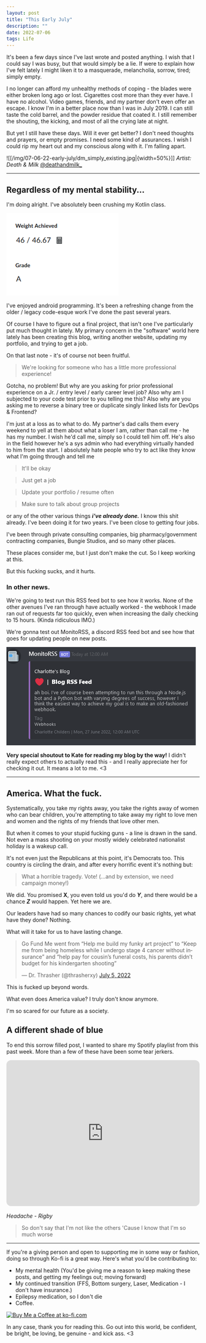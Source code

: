 ```yaml
---
layout: post
title: "This Early July"
description: ""
date: 2022-07-06
tags: Life
---
```


It's been a few days since I've last wrote and posted anything. I wish that I could say I was busy, but that would simply be a lie. If were to explain how I've felt lately I might liken it to a masquerade, melancholia, sorrow, tired; simply empty.

I no longer can afford my unhealthy methods of coping - the blades were either broken long ago or lost. Cigarettes cost more than they ever have. I have no alcohol. Video games, friends, and my partner don't even offer an escape. I know I'm in a better place now than I was in July 2019. I can still taste the cold barrel, and the powder residue that coated it. I still remember the shouting, the kicking, and most of all the crying late at night.

But yet I still have these days. Will it ever get better? I don't need thoughts and prayers, or empty promises. I need some kind of assurances. I wish I could rip my heart out and my conscious along with it. I'm falling apart.


![[/img/07-06-22-early-july/dm_simply_existing.jpg|{width=50%}]]
*Artist: Death & Milk*
<a href="https://twitter.com/deathandmilk_">@deathandmilk_</a>
<hr>

## Regardless of my mental stability...
I'm doing alright. I've absolutely been crushing my Kotlin class.

![Kotlin Grade](/img/07-06-22-early-july/kotlin_grade.png)

I've enjoyed android programming. It's been a refreshing change from the older / legacy code-esque work I've done the past several years. 

Of course I have to figure out a final project, that isn't one I've particularly put much thought in lately. My primary concern in the "software" world here lately has been creating this blog, writing another website, updating my portfolio, and trying to get a job.

On that last note - it's of course not been fruitful. 

> We're looking for someone who has a little more professional experience!

Gotcha, no problem! But why are you asking for prior professional experience on a Jr. / entry level / early career level job? Also why am I subjected to your code test prior to you telling me this? Also why are you asking me to reverse a binary tree or duplicate singly linked lists for DevOps & Frontend?

I'm just at a loss as to what to do. My partner's dad calls them every weekend to yell at them about what a loser I am, rather than call me - he has my number. I wish he'd call me, simply so I could tell him off. He's also in the field however he's a sys admin who had everything virtually handed to him from the start. I absolutely hate people who try to act like they know what I'm going through and tell me

> It'll be okay

> Just get a job

> Update your portfolio / resume often

> Make sure to talk about group projects

or any of the other various things ***i've already done.*** I know this shit already. I've been doing it for two years. I've been close to getting four jobs. 

I've been through private consulting companies, big pharmacy/government contracting companies, Bungie Studios, and so many other places.

These places consider me, but I just don't make the cut. So I keep working at this.

But this fucking sucks, and it hurts.

### In other news.

We're going to test run this RSS feed bot to see how it works. None of the other avenues I've ran through have actually worked - the webhook I made ran out of requests far too quickly, even when increasing the daily checking to 15 hours. (Kinda ridiculous IMO.)

We're gonna test out MonitoRSS, a discord RSS feed bot and see how that goes for updating people on new posts.

![image of monito](/img/07-06-22-early-july/monito.png)

**Very special shoutout to Kate for reading my blog by the way!**
I didn't really expect others to actually read this - and I really appreciate her for checking it out. It means a lot to me. <3

<hr>

## America. What the fuck.
Systematically, you take my rights away, you take the rights away of women who can bear children, you're attempting to take away my right to love men and women and the rights of my friends that love other men.

But when it comes to your stupid fucking guns - a line is drawn in the sand. Not even a mass shooting on your mostly widely celebrated nationalist holiday is a wakeup call.

It's not even just the Republicans at this point, it's Democrats too. This country is circling the drain, and after every horrific event it's nothing but:
> What a horrible tragedy. Vote! (...and by extension, we need campaign money!)

We did. You promised **X**, you even told us you'd do ***Y***, and there would be a chance ***Z*** would happen. Yet here we are.

Our leaders have had so many chances to codify our basic rights, yet what have they done? Nothing.

What will it take for us to have lasting change.

<blockquote class="twitter-tweet"><p lang="en" dir="ltr">Go Fund Me went from “Help me build my funky art project” to “Keep me from being homeless while I undergo stage 4 cancer without insurance” and “help pay for cousin’s funeral costs, his parents didn’t budget for his kindergarten shooting”</p>&mdash; Dr. Thrasher (@thrasherxy) <a href="https://twitter.com/thrasherxy/status/1544423410918367232?ref_src=twsrc%5Etfw">July 5, 2022</a></blockquote> <script async src="https://platform.twitter.com/widgets.js" charset="utf-8"></script> 


This is fucked up beyond words.

What even does America value? I truly don't know anymore.

I'm so scared for our future as a society. 


## A different shade of blue
To end this sorrow filled post, I wanted to share my Spotify playlist from this past week. More than a few of these have been some tear jerkers.


<iframe style="border-radius:12px" src="https://open.spotify.com/embed/playlist/7qVl7MAZR2nyYVYjdpXYEG?utm_source=generator" width="100%" height="380" frameBorder="0" allowfullscreen="" allow="autoplay; clipboard-write; encrypted-media; fullscreen; picture-in-picture"></iframe>

*Headache - Rigby*
>So don't say that I'm not like the others
  'Cause I know that I'm so much worse


<hr>

If you're a giving person and open to supporting me in some way or fashion, doing so through Ko-fi is a great way. Here's what you'd be contributing to:

- My mental health (You'd be giving me a reason to keep making these posts, and getting my feelings out; moving forward)
- My continued transition (FFS, Bottom surgery, Laser, Medication - I don't have insurance.)
- Epilepsy medication, so I don't die
- Coffee.



<a href='https://ko-fi.com/L3L6DN5TC' target='_blank'><img height='36' style='border:0px;height:36px;' src='https://cdn.ko-fi.com/cdn/kofi3.png?v=3' border='0' alt='Buy Me a Coffee at ko-fi.com' /></a>


In any case, thank you for reading this.
Go out into this world, be confident, be bright, be loving, be genuine - and kick ass. <3
